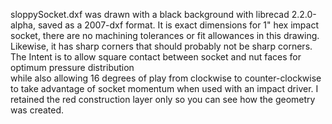 sloppySocket.dxf was drawn with a black background with librecad 2.2.0-alpha, saved as a 2007-dxf format.
It is exact dimensions for 1" hex impact socket, there are no machining tolerances or fit allowances in this drawing.
Likewise, it has sharp corners that should probably not be sharp corners. 
The Intent is to allow square contact between socket and nut faces for optimum pressure distribution \
while also allowing 16 degrees of play from clockwise to counter-clockwise to take advantage of socket momentum when used with an impact driver. 
I retained the red construction layer only so you can see how the geometry was created.
